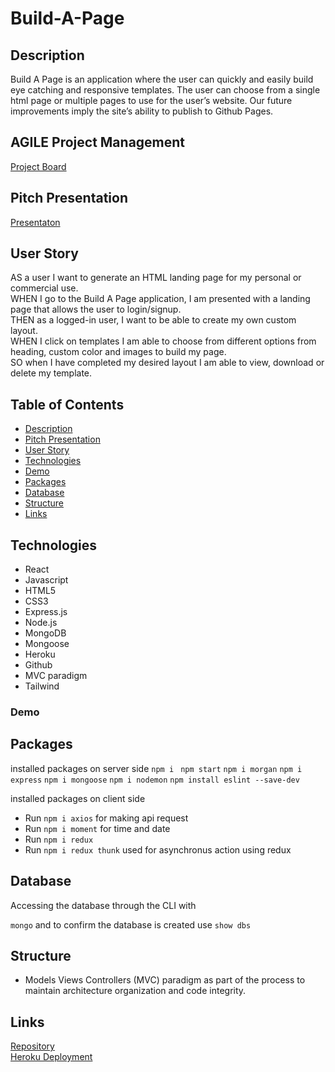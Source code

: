 # Build-A-Page

## Description 

Build A Page is an application where the user can quickly and easily build eye catching and responsive templates. The user can choose from a single html page or multiple pages to use for the user’s website.  Our future improvements imply the site’s ability to publish to Github Pages.

## AGILE Project Management

[Project Board](https://trello.com/gregpetropoulos/boards)

## Pitch Presentation
[Presentaton](https://docs.google.com/presentation/d/e/2PACX-1vTbvUXWHj0b118pvrTLdYcDH5v9R5aH-YBT8gzzB6zgg_4vZkThLtKwukhsNDieRbndLPJaS9vMxpNZ/pub?start=false&loop=false&delayms=3000)


## User Story
AS a user I want to generate an HTML landing page for my personal or commercial use.<br>
WHEN I go to the Build A Page application, I am presented with a landing page that allows the user to login/signup.<br>
THEN as a logged-in user, I want to be able to create my own custom layout.<br>
WHEN I click on templates I am able to choose from different options from heading, custom color and images to build my page.<br>
SO when I have completed my desired layout I am able to view, download or delete my template.<br>


## Table of Contents 

* [Description](#description)
* [Pitch Presentation](#pitch-presentation)
* [User Story](#user-story)
* [Technologies](#technologies)
* [Demo](#demo)
* [Packages](#packages)
* [Database](#database)
* [Structure](#structure)
* [Links](#links)

## Technologies

* React
* Javascript
* HTML5
* CSS3
* Express.js
* Node.js
* MongoDB
* Mongoose
* Heroku
* Github 
* MVC paradigm
* Tailwind

### Demo     
 

## Packages

installed packages on server side
```npm i ```
```npm start```
``` npm i morgan ``` 
```npm i express``` 
```npm i mongoose```
```npm i nodemon```
```npm install eslint --save-dev```

installed packages on client side
- Run ```npm i axios``` for making api request 
- Run ```npm i moment``` for time and date 
- Run ```npm i redux```
- Run ```npm i redux thunk``` used for asynchronus action using redux

## Database

Accessing the database through the CLI with 

```mongo``` and to confirm the database is created use ```show dbs``` 

## Structure
- Models Views Controllers (MVC) paradigm as part of the process to maintain architecture organization and code integrity. 


## Links
[Repository](https://github.com/GregPetropoulos/Page-Builder) <br>
[Heroku Deployment](https://buildapage.herokuapp.com/)

